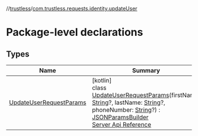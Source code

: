 //[trustless](../../index.md)/[com.trustless.requests.identity.updateUser](index.md)

# Package-level declarations

## Types

| Name | Summary |
|---|---|
| [UpdateUserRequestParams](-update-user-request-params/index.md) | [kotlin]<br>class [UpdateUserRequestParams](-update-user-request-params/index.md)(firstName: [String](https://kotlinlang.org/api/latest/jvm/stdlib/kotlin/-string/index.html)?, lastName: [String](https://kotlinlang.org/api/latest/jvm/stdlib/kotlin/-string/index.html)?, phoneNumber: [String](https://kotlinlang.org/api/latest/jvm/stdlib/kotlin/-string/index.html)?) : [JSONParamsBuilder](../com.trustless.params/-j-s-o-n-params-builder/index.md)<br>[Server Api Reference](https://developer.staq.io/docs/apis/identity#/User%20management/Update%20a%20user) |

